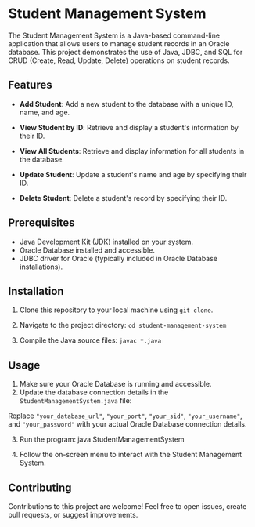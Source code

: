 
# Student Management System

The Student Management System is a Java-based command-line application that allows users to manage student records in an Oracle database. This project demonstrates the use of Java, JDBC, and SQL for CRUD (Create, Read, Update, Delete) operations on student records.

## Features

- **Add Student**: Add a new student to the database with a unique ID, name, and age.

- **View Student by ID**: Retrieve and display a student's information by their ID.

- **View All Students**: Retrieve and display information for all students in the database.

- **Update Student**: Update a student's name and age by specifying their ID.

- **Delete Student**: Delete a student's record by specifying their ID.

## Prerequisites

- Java Development Kit (JDK) installed on your system.
- Oracle Database installed and accessible.
- JDBC driver for Oracle (typically included in Oracle Database installations).

## Installation

1. Clone this repository to your local machine using `git clone`.
2. Navigate to the project directory:
 `cd student-management-system`

3. Compile the Java source files:
   `javac *.java`


## Usage
1. Make sure your Oracle Database is running and accessible.
2. Update the database connection details in the `StudentManagementSystem.java` file:


Replace `"your_database_url"`, `"your_port"`, `"your_sid"`, `"your_username"`, and `"your_password"` with your actual Oracle Database connection details.

3. Run the program:
java StudentManagementSystem


4. Follow the on-screen menu to interact with the Student Management System.

## Contributing

Contributions to this project are welcome! Feel free to open issues, create pull requests, or suggest improvements.


